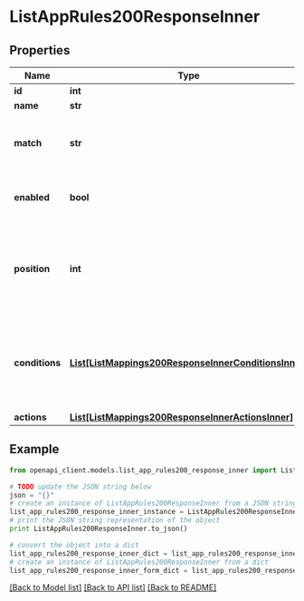 # ListAppRules200ResponseInner


## Properties
Name | Type | Description | Notes
------------ | ------------- | ------------- | -------------
**id** | **int** | App Rule ID | [optional] 
**name** | **str** | Rule Name | [optional] 
**match** | **str** | Indicates how conditions should be matched. | [optional] 
**enabled** | **bool** | Indicates if the rule is enabled or not. | [optional] 
**position** | **int** | Indicates the order of the rule. When &#x60;null&#x60; this will default to last position. | [optional] 
**conditions** | [**List[ListMappings200ResponseInnerConditionsInner]**](ListMappings200ResponseInnerConditionsInner.md) | An array of conditions that the user must meet in order for the rule to be applied. | [optional] 
**actions** | [**List[ListMappings200ResponseInnerActionsInner]**](ListMappings200ResponseInnerActionsInner.md) |  | [optional] 

## Example

```python
from openapi_client.models.list_app_rules200_response_inner import ListAppRules200ResponseInner

# TODO update the JSON string below
json = "{}"
# create an instance of ListAppRules200ResponseInner from a JSON string
list_app_rules200_response_inner_instance = ListAppRules200ResponseInner.from_json(json)
# print the JSON string representation of the object
print ListAppRules200ResponseInner.to_json()

# convert the object into a dict
list_app_rules200_response_inner_dict = list_app_rules200_response_inner_instance.to_dict()
# create an instance of ListAppRules200ResponseInner from a dict
list_app_rules200_response_inner_form_dict = list_app_rules200_response_inner.from_dict(list_app_rules200_response_inner_dict)
```
[[Back to Model list]](../README.md#documentation-for-models) [[Back to API list]](../README.md#documentation-for-api-endpoints) [[Back to README]](../README.md)


